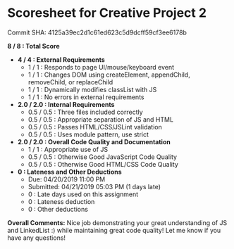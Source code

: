 # Scoresheet for Creative Project 2
Commit SHA: 4125a39ec2d1c61ed623c5d9dcff59cf3ee6178b

**8 / 8 : Total Score**
- **4 / 4 : External Requirements**
     - 1 / 1 : Responds to page UI/mouse/keyboard event
     - 1 / 1 : Changes DOM using createElement, appendChild, removeChild, or replaceChild
     - 1 / 1 : Dynamically modifies classList with JS
     - 1 / 1 : No errors in external requirements
- **2.0 / 2.0 : Internal Requirements**
     - 0.5 / 0.5 : Three files included correctly
     - 0.5 / 0.5 : Appropriate separation of JS and HTML
     - 0.5 / 0.5 : Passes HTML/CSS/JSLint validation
     - 0.5 / 0.5 : Uses module pattern, use strict
- **2.0 / 2.0 : Overall Code Quality and Documentation**
     - 1 / 1 : Appropriate use of JS
     - 0.5 / 0.5 : Otherwise Good JavaScript Code Quality
     - 0.5 / 0.5 : Otherwise Good HTML/CSS Code Quality
- **0 : Lateness and Other Deductions**
     - Due: 04/20/2019 11:00 PM
     - Submitted: 04/21/2019 05:03 PM (1 days late)
     - 0 : Late days used on this assignment
     - 0 : Lateness deduction
     - 0 : Other deductions

**Overall Comments:**
Nice job demonstrating your great understanding of JS and LinkedList :) while maintaining great code quality! Let me know if you have any questions!